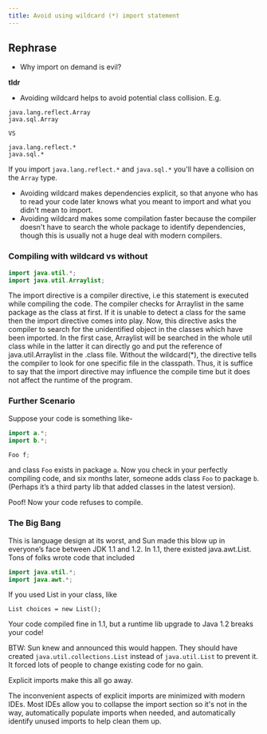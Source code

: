 ```yaml
---
title: Avoid using wildcard (*) import statement
---
```


## Rephrase

- Why import on demand is evil?


**tldr**

- Avoiding wildcard helps to avoid potential class collision. E.g.
```text
java.lang.reflect.Array
java.sql.Array

VS

java.lang.reflect.*
java.sql.*
```
If you import `java.lang.reflect.*` and `java.sql.*` you'll have a collision on the `Array` type.
- Avoiding wildcard makes dependencies explicit, so that anyone who has to read your code later knows what you meant to import and what you didn't mean to import.
- Avoiding wildcard makes some compilation faster because the compiler doesn't have to search the whole package to identify dependencies, though this is usually not a huge deal with modern compilers.

### Compiling with wildcard vs without
```java
import java.util.*;
import java.util.Arraylist;
```
The import directive is a compiler directive, i.e this statement is executed while compiling the code. 
The compiler checks for Arraylist in the same package as the class at first. If it is unable to detect a class for the
same then the import directive comes into play. Now, this directive asks the compiler to search for the unidentified object in
the classes which have been imported. In the first case, Arraylist will be searched in the whole util class while in the latter 
it can directly go and put the reference of java.util.Arraylist in the .class file. Without the wildcard(*), the directive tells 
the compiler to look for one specific file in the classpath. Thus, it is suffice to say that the import directive may influence 
the compile time but it does not affect the runtime of the program.

### Further Scenario
Suppose your code is something like-

```java
import a.*;
import b.*;

Foo f;
```

and class `Foo` exists in package `a`. Now you check in your perfectly compiling code, and six months later, someone adds class
`Foo` to package `b`. (Perhaps it’s a third party lib that added classes in the latest version).

Poof! Now your code refuses to compile.

### The Big Bang
This is language design at its worst, and Sun made this blow up in everyone’s face between JDK 1.1 and 1.2. In 1.1, there existed java.awt.List. Tons of folks wrote code that included

```java
import java.util.*;
import java.awt.*;
```
If you used List in your class, like

`List choices = new List();`

Your code compiled fine in 1.1, but a runtime lib upgrade to Java 1.2 breaks your code!

BTW: Sun knew and announced this would happen. They should have created `java.util.collections.List` instead of `java.util.List` to prevent it.
It forced lots of people to change existing code for no gain.

Explicit imports make this all go away.

The inconvenient aspects of explicit imports are minimized with modern IDEs. Most IDEs allow you to collapse the import section so it's not in the way, automatically populate imports when needed, and automatically identify unused imports to help clean them up.

